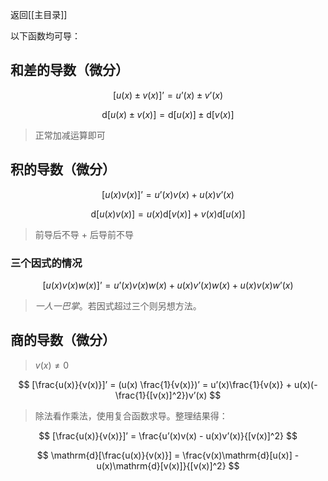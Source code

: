 返回[[主目录]]

以下函数均可导：

## 和差的导数（微分）

$$
[u(x) \pm v(x)]’ = u’(x) \pm v’(x)
$$

$$
\mathrm{d}[u(x) \pm v(x)] = \mathrm{d}[u(x)] \pm \mathrm{d}[v(x)]
$$

> 正常加减运算即可

## 积的导数（微分）

$$
[u(x)v(x)]’ = u’(x) v(x) + u(x) v’(x)
$$

$$
\mathrm{d}[u(x)v(x)] = u(x) \mathrm{d}[v(x)] + v(x) \mathrm{d}[u(x)]
$$

> 前导后不导 + 后导前不导

### 三个因式的情况

$$
[u(x)v(x)w(x)]’ = u’(x) v(x) w(x) + u(x) v’(x) w(x) + u(x) v(x) w’(x)
$$

> *一人一巴掌*。若因式超过三个则另想方法。

## 商的导数（微分）

> $v(x) \ne 0$

$$
[\frac{u(x)}{v(x)}]’ = (u(x) \frac{1}{v(x)})’ = u’(x)\frac{1}{v(x)} + u(x)(-\frac{1}{[v(x)]^2})v’(x)
$$

> 除法看作乘法，使用复合函数求导。整理结果得：

$$
[\frac{u(x)}{v(x)}]’ = \frac{u’(x)v(x) - u(x)v’(x)}{[v(x)]^2}
$$

$$
\mathrm{d}[\frac{u(x)}{v(x)}] = \frac{v(x)\mathrm{d}[u(x)] - u(x)\mathrm{d}[v(x)]}{[v(x)]^2}
$$